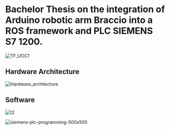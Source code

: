 # Bachelor Thesis on the integration of Arduino robotic arm Braccio into a ROS framework and PLC SIEMENS S7 1200.

![TF_UOC1](https://user-images.githubusercontent.com/34940932/82669333-91b84e80-9c3b-11ea-88b9-5c9851631f6d.jpg)



## Hardware Architecture


![Hardware_architecture](https://user-images.githubusercontent.com/34940932/83359413-6390e800-a37a-11ea-9a24-6591444c0e16.jpeg)

## Software

![t2](https://user-images.githubusercontent.com/34940932/82669575-fbd0f380-9c3b-11ea-9305-278a79cdf1bb.jpg)

![siemens-plc-programming-500x500](https://user-images.githubusercontent.com/34940932/82781970-82afe700-9e5b-11ea-91b0-50c0ee8aa689.jpg)
